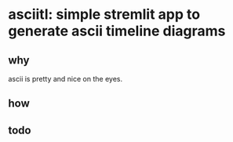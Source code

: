 # asciitl: simple stremlit app to generate ascii timeline diagrams

## why

ascii is pretty and nice on the eyes.

## how

## todo
